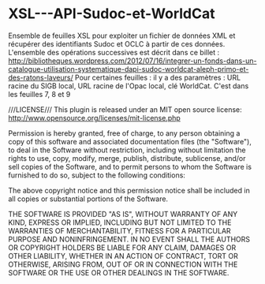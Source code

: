 XSL---API-Sudoc-et-WorldCat
===========================

Ensemble de feuilles XSL pour exploiter un fichier de données XML et récupérer des identifiants Sudoc et OCLC à partir de ces données.
L'ensemble des opérations successives est décrit dans ce billet : http://bibliotheques.wordpress.com/2012/07/16/integrer-un-fonds-dans-un-catalogue-utilisation-systematique-dapi-sudoc-worldcat-aleph-primo-et-des-ratons-laveurs/
Pour certaines feuilles : il y a des paramètres : URL racine du SIGB local, URL racine de l'Opac local, clé WorldCat. C'est dans les feuilles 7, 8 et 9

///LICENSE///
This plugin is released under an MIT open source license: 
http://www.opensource.org/licenses/mit-license.php

Permission is hereby granted, free of charge, to any person obtaining a copy of this software and associated documentation files (the "Software"), to deal in the Software without restriction, including without limitation the rights to use, copy, modify, merge, publish, distribute, sublicense, and/or sell copies of the Software, and to permit persons to whom the Software is furnished to do so, subject to the following conditions:

The above copyright notice and this permission notice shall be included in all copies or substantial portions of the Software.

THE SOFTWARE IS PROVIDED "AS IS", WITHOUT WARRANTY OF ANY KIND, EXPRESS OR IMPLIED, INCLUDING BUT NOT LIMITED TO THE WARRANTIES OF MERCHANTABILITY, FITNESS FOR A PARTICULAR PURPOSE AND NONINFRINGEMENT. IN NO EVENT SHALL THE AUTHORS OR COPYRIGHT HOLDERS BE LIABLE FOR ANY CLAIM, DAMAGES OR OTHER LIABILITY, WHETHER IN AN ACTION OF CONTRACT, TORT OR OTHERWISE, ARISING FROM, OUT OF OR IN CONNECTION WITH THE SOFTWARE OR THE USE OR OTHER DEALINGS IN THE SOFTWARE.